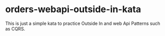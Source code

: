 # orders-webapi-outside-in-kata
This is just a simple kata to practice Outside In and web Api Patterns such as CQRS.
